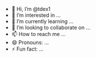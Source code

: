 - 👋 Hi, I’m @tdex1
- 👀 I’m interested in ...
- 🌱 I’m currently learning ...
- 💞️ I’m looking to collaborate on ...
- 📫 How to reach me ...
- 😄 Pronouns: ...
- ⚡ Fun fact: ...

<!---
tdex1/tdex1 is a ✨ special ✨ repository because its `README.md` (this file) appears on your GitHub profile.
You can click the Preview link to take a look at your changes.
---  
